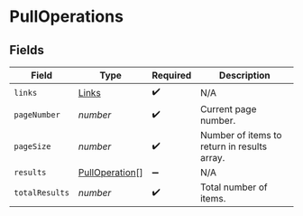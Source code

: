 # PullOperations


## Fields

| Field                                                   | Type                                                    | Required                                                | Description                                             |
| ------------------------------------------------------- | ------------------------------------------------------- | ------------------------------------------------------- | ------------------------------------------------------- |
| `links`                                                 | [Links](../../models/shared/links.md)                   | :heavy_check_mark:                                      | N/A                                                     |
| `pageNumber`                                            | *number*                                                | :heavy_check_mark:                                      | Current page number.                                    |
| `pageSize`                                              | *number*                                                | :heavy_check_mark:                                      | Number of items to return in results array.             |
| `results`                                               | [PullOperation](../../models/shared/pulloperation.md)[] | :heavy_minus_sign:                                      | N/A                                                     |
| `totalResults`                                          | *number*                                                | :heavy_check_mark:                                      | Total number of items.                                  |